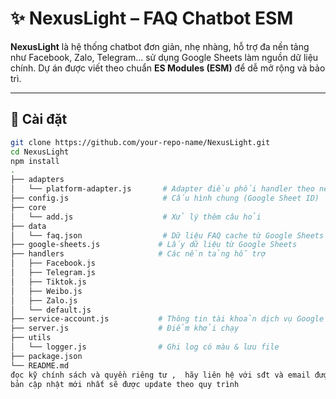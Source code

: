 # ✨ NexusLight – FAQ Chatbot ESM

**NexusLight** là hệ thống chatbot đơn giản, nhẹ nhàng, hỗ trợ đa nền tảng như Facebook, Zalo, Telegram... sử dụng Google Sheets làm nguồn dữ liệu chính. Dự án được viết theo chuẩn **ES Modules (ESM)** để dễ mở rộng và bảo trì.

---

## 🚀 Cài đặt

```bash
git clone https://github.com/your-repo-name/NexusLight.git
cd NexusLight
npm install
.
├── adapters
│   └── platform-adapter.js       # Adapter điều phối handler theo nền tảng
├── config.js                     # Cấu hình chung (Google Sheet ID)
├── core
│   └── add.js                    # Xử lý thêm câu hỏi
├── data
│   └── faq.json                  # Dữ liệu FAQ cache từ Google Sheets
├── google-sheets.js             # Lấy dữ liệu từ Google Sheets
├── handlers                     # Các nền tảng hỗ trợ
│   ├── Facebook.js
│   ├── Telegram.js
│   ├── Tiktok.js
│   ├── Weibo.js
│   ├── Zalo.js
│   └── default.js
├── service-account.js           # Thông tin tài khoản dịch vụ Google
├── server.js                    # Điểm khởi chạy
├── utils
│   └── logger.js                # Ghi log có màu & lưu file
├── package.json
└── README.md
đọc kỹ chính sách và quyền riêng tư ,  hãy liên hệ với sđt và email được ghi trong Điền Khoản (Terms)
bản cập nhật mới nhất sẽ được update theo quy trình 